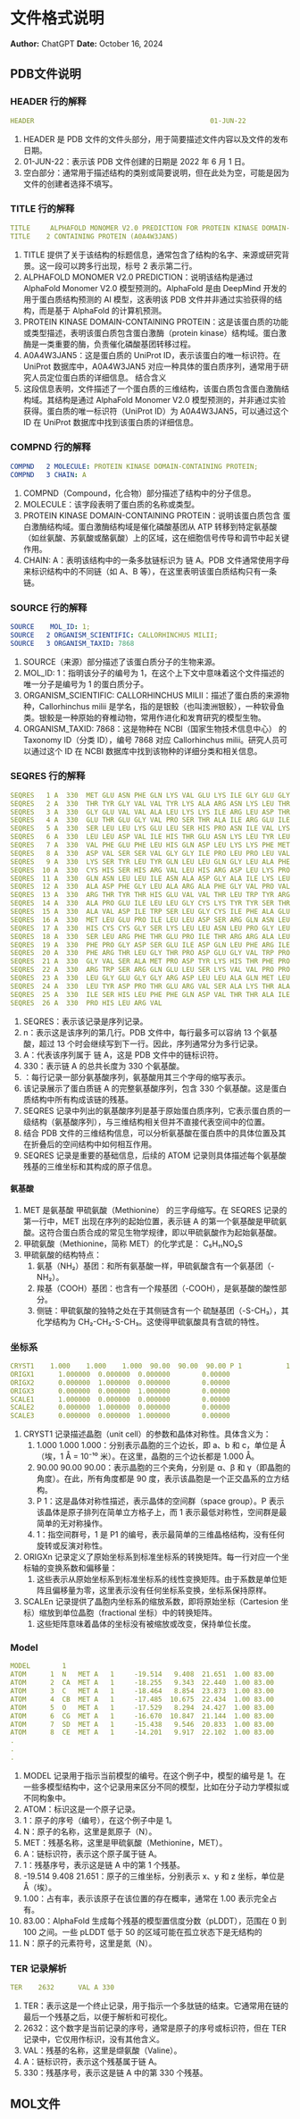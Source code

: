 # 文件格式说明

**Author:** ChatGPT
**Date:** October 16, 2024

## PDB文件说明

### HEADER 行的解释
```yaml
HEADER                                            01-JUN-22
```
1. HEADER 是 PDB 文件的文件头部分，用于简要描述文件内容以及文件的发布日期。
2. 01-JUN-22：表示该 PDB 文件创建的日期是 2022 年 6 月 1 日。
3. 空白部分：通常用于描述结构的类别或简要说明，但在此处为空，可能是因为文件的创建者选择不填写。

### TITLE 行的解释
```yaml
TITLE     ALPHAFOLD MONOMER V2.0 PREDICTION FOR PROTEIN KINASE DOMAIN-
TITLE    2 CONTAINING PROTEIN (A0A4W3JAN5)
```
1. TITLE 提供了关于该结构的标题信息，通常包含了结构的名字、来源或研究背景。这一段可以跨多行出现，标号 2 表示第二行。
2. ALPHAFOLD MONOMER V2.0 PREDICTION：说明该结构是通过 AlphaFold Monomer V2.0 模型预测的。AlphaFold 是由 DeepMind 开发的用于蛋白质结构预测的 AI 模型，这表明该 PDB 文件并非通过实验获得的结构，而是基于 AlphaFold 的计算机预测。
3. PROTEIN KINASE DOMAIN-CONTAINING PROTEIN：这是该蛋白质的功能或类型描述，表明该蛋白质包含蛋白激酶（protein kinase）结构域。蛋白激酶是一类重要的酶，负责催化磷酸基团转移过程。
4. A0A4W3JAN5：这是蛋白质的 UniProt ID，表示该蛋白的唯一标识符。在 UniProt 数据库中，A0A4W3JAN5 对应一种具体的蛋白质序列，通常用于研究人员定位蛋白质的详细信息。
结合含义
5. 这段信息表明，文件描述了一个蛋白质的三维结构，该蛋白质包含蛋白激酶结构域。其结构是通过 AlphaFold Monomer V2.0 模型预测的，并非通过实验获得。蛋白质的唯一标识符（UniProt ID）为 A0A4W3JAN5，可以通过这个 ID 在 UniProt 数据库中找到该蛋白质的详细信息。

### COMPND 行的解释
```yaml
COMPND   2 MOLECULE: PROTEIN KINASE DOMAIN-CONTAINING PROTEIN;
COMPND   3 CHAIN: A
```
1. COMPND（Compound，化合物）部分描述了结构中的分子信息。
2. MOLECULE：该字段表明了蛋白质的名称或类型。
3. PROTEIN KINASE DOMAIN-CONTAINING PROTEIN：说明该蛋白质包含 蛋白激酶结构域。蛋白激酶结构域是催化磷酸基团从 ATP 转移到特定氨基酸（如丝氨酸、苏氨酸或酪氨酸）上的区域，这在细胞信号传导和调节中起关键作用。
4. CHAIN: A：表明该结构中的一条多肽链标识为 链 A。PDB 文件通常使用字母来标识结构中的不同链（如 A、B 等），在这里表明该蛋白质结构只有一条链。

### SOURCE 行的解释
```yaml
SOURCE    MOL_ID: 1;
SOURCE   2 ORGANISM_SCIENTIFIC: CALLORHINCHUS MILII;
SOURCE   3 ORGANISM_TAXID: 7868
```
1. SOURCE（来源）部分描述了该蛋白质分子的生物来源。
2. MOL_ID: 1：指明该分子的编号为 1，在这个上下文中意味着这个文件描述的唯一分子是编号为 1 的蛋白质分子。
3. ORGANISM_SCIENTIFIC: CALLORHINCHUS MILII：描述了蛋白质的来源物种，Callorhinchus milii 是学名，指的是银鲛（也叫澳洲银鲛），一种软骨鱼类。银鲛是一种原始的脊椎动物，常用作进化和发育研究的模型生物。
4. ORGANISM_TAXID: 7868：这是物种在 NCBI（国家生物技术信息中心） 的 Taxonomy ID（分类 ID），编号 7868 对应 Callorhinchus milii。研究人员可以通过这个 ID 在 NCBI 数据库中找到该物种的详细分类和相关信息。

### SEQRES 行的解释
```yaml
SEQRES   1 A  330  MET GLU ASN PHE GLN LYS VAL GLU LYS ILE GLY GLU GLY          
SEQRES   2 A  330  THR TYR GLY VAL VAL TYR LYS ALA ARG ASN LYS LEU THR          
SEQRES   3 A  330  GLY GLU VAL VAL ALA LEU LYS LYS ILE ARG LEU ASP THR          
SEQRES   4 A  330  GLU THR GLU GLY VAL PRO SER THR ALA ILE ARG GLU ILE          
SEQRES   5 A  330  SER LEU LEU LYS GLU LEU SER HIS PRO ASN ILE VAL LYS          
SEQRES   6 A  330  LEU LEU ASP VAL ILE HIS THR GLU ASN LYS LEU TYR LEU          
SEQRES   7 A  330  VAL PHE GLU PHE LEU HIS GLN ASP LEU LYS LYS PHE MET          
SEQRES   8 A  330  ASP VAL SER SER VAL GLY GLY ILE PRO LEU PRO LEU VAL          
SEQRES   9 A  330  LYS SER TYR LEU TYR GLN LEU LEU GLN GLY LEU ALA PHE          
SEQRES  10 A  330  CYS HIS SER HIS ARG VAL LEU HIS ARG ASP LEU LYS PRO          
SEQRES  11 A  330  GLN ASN LEU LEU ILE ASN ALA ASP GLY ALA ILE LYS LEU          
SEQRES  12 A  330  ALA ASP PHE GLY LEU ALA ARG ALA PHE GLY VAL PRO VAL          
SEQRES  13 A  330  ARG THR TYR THR HIS GLU VAL VAL THR LEU TRP TYR ARG          
SEQRES  14 A  330  ALA PRO GLU ILE LEU LEU GLY CYS LYS TYR TYR SER THR          
SEQRES  15 A  330  ALA VAL ASP ILE TRP SER LEU GLY CYS ILE PHE ALA GLU          
SEQRES  16 A  330  MET LEU GLU PRO ILE LEU LEU ASP SER ARG GLN ASN LEU          
SEQRES  17 A  330  HIS CYS CYS GLY SER LYS LEU LEU ASN LEU PRO GLY LEU          
SEQRES  18 A  330  SER LEU ARG PHE THR GLU PRO ILE THR ARG ARG ALA LEU          
SEQRES  19 A  330  PHE PRO GLY ASP SER GLU ILE ASP GLN LEU PHE ARG ILE          
SEQRES  20 A  330  PHE ARG THR LEU GLY THR PRO ASP GLU GLY VAL TRP PRO          
SEQRES  21 A  330  GLY VAL SER ALA MET PRO ASP TYR LYS HIS THR PHE PRO          
SEQRES  22 A  330  ARG TRP SER ARG GLN GLU LEU SER LYS VAL VAL PRO PRO          
SEQRES  23 A  330  LEU GLY GLU GLY GLY ARG ASP LEU LEU ALA GLN MET LEU          
SEQRES  24 A  330  LEU TYR ASP PRO THR GLU ARG VAL SER ALA LYS THR ALA          
SEQRES  25 A  330  ILE SER HIS LEU PHE PHE GLN ASP VAL THR THR ALA ILE          
SEQRES  26 A  330  PRO HIS LEU ARG VAL 
```
1. SEQRES：表示该记录是序列记录。
2. n：表示这是该序列的第几行。PDB 文件中，每行最多可以容纳 13 个氨基酸，超过 13 个时会继续写到下一行。因此，序列通常分为多行记录。
3. A：代表该序列属于 链 A，这是 PDB 文件中的链标识符。
4. 330：表示链 A 的总共长度为 330 个氨基酸。
5. <amino acids>：每行记录一部分氨基酸序列，氨基酸用其三个字母的缩写表示。
6. 该记录展示了蛋白质链 A 的完整氨基酸序列，包含 330 个氨基酸。这是蛋白质结构中所有构成该链的残基。
7. SEQRES 记录中列出的氨基酸序列是基于原始蛋白质序列，它表示蛋白质的一级结构（氨基酸序列），与三维结构相关但并不直接代表空间中的位置。
8. 结合 PDB 文件的三维结构信息，可以分析氨基酸在蛋白质中的具体位置及其在折叠后的空间结构中如何相互作用。
9. SEQRES 记录是重要的基础信息，后续的 ATOM 记录则具体描述每个氨基酸残基的三维坐标和其构成的原子信息。

#### 氨基酸
1. MET 是氨基酸 甲硫氨酸（Methionine） 的三字母缩写。在 SEQRES 记录的第一行中，MET 出现在序列的起始位置，表示链 A 的第一个氨基酸是甲硫氨酸。这符合蛋白质合成的常见生物学规律，即以甲硫氨酸作为起始氨基酸。
2. 甲硫氨酸（Methionine，简称 MET）的化学式是： C₅H₁₁NO₂S
3. 甲硫氨酸的结构特点： 
   1. 氨基（NH₂）基团：和所有氨基酸一样，甲硫氨酸含有一个氨基团（-NH₂）。
   2. 羧基（COOH）基团：也含有一个羧基团（-COOH），是氨基酸的酸性部分。
   3. 侧链：甲硫氨酸的独特之处在于其侧链含有一个 硫醚基团（-S-CH₃），其化学结构为 CH₂-CH₂-S-CH₃。这使得甲硫氨酸具有含硫的特性。

### 坐标系
```yaml
CRYST1    1.000    1.000    1.000  90.00  90.00  90.00 P 1           1          
ORIGX1      1.000000  0.000000  0.000000        0.00000                         
ORIGX2      0.000000  1.000000  0.000000        0.00000                         
ORIGX3      0.000000  0.000000  1.000000        0.00000                         
SCALE1      1.000000  0.000000  0.000000        0.00000                         
SCALE2      0.000000  1.000000  0.000000        0.00000                         
SCALE3      0.000000  0.000000  1.000000        0.00000        
```
1. CRYST1 记录描述晶胞（unit cell）的参数和晶体对称性。具体含义为：
   1. 1.000 1.000 1.000：分别表示晶胞的三个边长，即 a、b 和 c，单位是 Å（埃，1 Å = 10⁻¹⁰ 米）。在这里，晶胞的三个边长都是 1.000 Å。
   2. 90.00 90.00 90.00：表示晶胞的三个夹角，分别是 α、β 和 γ（即晶胞的角度）。在此，所有角度都是 90 度，表示该晶胞是一个正交晶系的立方结构。
   3. P 1：这是晶体对称性描述，表示晶体的空间群（space group）。P 表示该晶体是原子排列在简单立方格子上，而 1 表示最低对称性，空间群是最简单的无对称操作。
   4. 1：指空间群号，1 是 P1 的编号，表示最简单的三维晶格结构，没有任何旋转或反演对称性。
2. ORIGXn 记录定义了原始坐标系到标准坐标系的转换矩阵。每一行对应一个坐标轴的变换系数和偏移量：
   1. 这些表示从原始坐标系到标准坐标系的线性变换矩阵。由于系数是单位矩阵且偏移量为零，这里表示没有任何坐标系变换，坐标系保持原样。
3. SCALEn 记录提供了晶胞内坐标系的缩放系数，即将原始坐标（Cartesion 坐标）缩放到单位晶胞（fractional 坐标）中的转换矩阵。
   1. 这些矩阵意味着晶体的坐标没有被缩放或改变，保持单位长度。

### Model
```yaml
MODEL        1                                                                  
ATOM      1  N   MET A   1     -19.514   9.408  21.651  1.00 83.00           N  
ATOM      2  CA  MET A   1     -18.255   9.343  22.440  1.00 83.00           C  
ATOM      3  C   MET A   1     -18.464   8.854  23.873  1.00 83.00           C  
ATOM      4  CB  MET A   1     -17.485  10.675  22.434  1.00 83.00           C  
ATOM      5  O   MET A   1     -17.529   8.294  24.427  1.00 83.00           O  
ATOM      6  CG  MET A   1     -16.670  10.847  21.144  1.00 83.00           C  
ATOM      7  SD  MET A   1     -15.438   9.546  20.833  1.00 83.00           S  
ATOM      8  CE  MET A   1     -14.201   9.917  22.102  1.00 83.00           C  
.
.
.
```
1. MODEL 记录用于指示当前模型的编号。在这个例子中，模型的编号是 1。在一些多模型结构中，这个记录用来区分不同的模型，比如在分子动力学模拟或不同构象中。
2. ATOM：标识这是一个原子记录。
3. 1：原子的序号（编号），在这个例子中是 1。
4. N：原子的名称，这里是氮原子（N）。
5. MET：残基名称，这里是甲硫氨酸（Methionine，MET）。
6. A：链标识符，表示这个原子属于链 A。
7. 1：残基序号，表示这是链 A 中的第 1 个残基。
8. -19.514 9.408 21.651：原子的三维坐标，分别表示 x、y 和 z 坐标，单位是 Å（埃）。
9. 1.00：占有率，表示该原子在该位置的存在概率，通常在 1.00 表示完全占有。
10. 83.00：AlphaFold 生成每个残基的模型置信度分数（pLDDT），范围在 0 到 100 之间。一些 pLDDT 低于 50 的区域可能在孤立状态下是无结构的
11. N：原子的元素符号，这里是氮（N）。

### TER 记录解析
```yaml
TER    2632      VAL A 330
```
1. TER：表示这是一个终止记录，用于指示一个多肽链的结束。它通常用在链的最后一个残基之后，以便于解析和可视化。
2. 2632：这个数字是当前记录的序号，通常是原子的序号或标识符，但在 TER 记录中，它仅用作标识，没有其他含义。
3. VAL：残基的名称，这里是缬氨酸（Valine）。
4. A：链标识符，表示这个残基属于链 A。
5. 330：残基序号，表示这是链 A 中的第 330 个残基。

## MOL文件